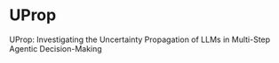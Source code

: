 # UProp
UProp: Investigating the Uncertainty Propagation of LLMs in Multi-Step Agentic Decision-Making
